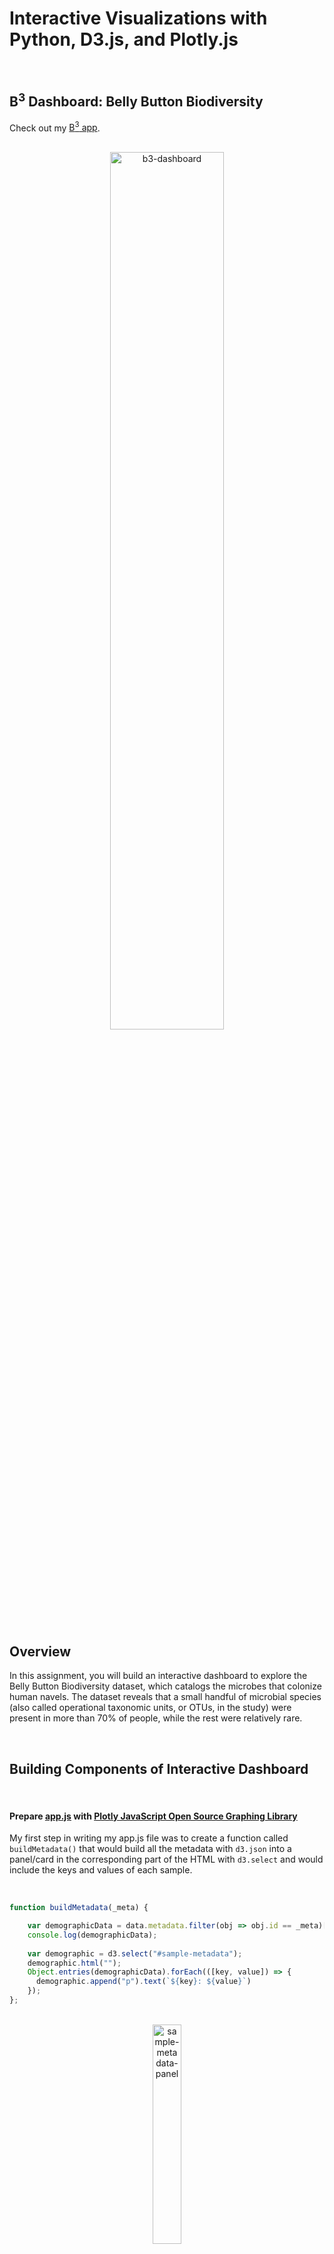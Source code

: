 # Interactive Visualizations with Python, D3.js, and Plotly.js

<br>

## B<sup>3</sup> Dashboard: Belly Button Biodiversity

Check out my [B<sup>3</sup> app](https://ykang0211.github.io/plotly-challenge/).

<br>

<div align='center'><img width='60%' src='images/b3-dash.jpg' alt='b3-dashboard'></div>

<br>

## Overview

In this assignment, you will build an interactive dashboard to explore the Belly Button Biodiversity dataset, which catalogs the microbes that colonize human navels.
The dataset reveals that a small handful of microbial species (also called operational taxonomic units, or OTUs, in the study) were present in more than 70% of people, while the rest were relatively rare.

<br>

## Building Components of Interactive Dashboard

<br>

#### Prepare [app.js](app.js) with [Plotly JavaScript Open Source Graphing Library](https://plot.ly/javascript/)

My first step in writing my app.js file was to create a function called ```buildMetadata()``` that would build all the metadata with ```d3.json``` into a panel/card in the corresponding part of the HTML with ```d3.select``` and would include the keys and values of each sample.

<br>

```javascript
function buildMetadata(_meta) {

    var demographicData = data.metadata.filter(obj => obj.id == _meta)[0];
    console.log(demographicData);
 
    var demographic = d3.select("#sample-metadata");
    demographic.html("");
    Object.entries(demographicData).forEach(([key, value]) => {
      demographic.append("p").text(`${key}: ${value}`)
    });
};
```

<br>

<div align='center'><img width='30%' src='images/sample-metadata-panel.jpg' alt='sample-metadata-panel'></div>

<br>

```javascript
function buildCharts(_meta) {
    
    var chartSamples = data.samples.filter(obj => obj.id == _meta)[0];
    
    var bar_labels = chartSamples.otu_ids.slice(0, 10);
    var otu_ids = bar_labels.reverse();
    otu_ids = otu_ids.map(id=>"OTU " + id);
   
    var bar_values = chartSamples.sample_values.slice(0, 10);
    var sampleValues = bar_values.reverse();
    
    var bar_hover = chartSamples.otu_labels.slice(0, 10);
    var otu_labels = bar_hover.reverse();
    

// bar chart
    var trace1 = {
        x: sampleValues,
        y: otu_ids,
        text: otu_labels,
        type: "bar",
        orientation: "h",
    };
    
    var data_bar = [trace1];

    Plotly.newPlot("bar", data_bar, layout);

// bubble chart
    var trace2 = {
        x: chartSamples.otu_ids,
        y: chartSamples.sample_values,
        text: chartSamples.otu_labels,
        mode: "markers",
        marker: {
          color: chartSamples.otu_ids,
          size: chartSamples.sample_values
        }
      };
    
    var data_bubble = [trace2];
    
    var layout = {
      xaxis: { title: "OTU ID"},
    };
    
    Plotly.newPlot("bubble", data_bubble, layout);

// gauge chart
    var gaugeData = data.metadata.filter(sampleObj => sampleObj.id == _meta)[0];

    // part of data to input
    var traceGauge = {
      type: 'pie',
      showlegend: false,
      hole: 0.4,
      rotation: 90,
      values: gaugeData.wfreq,
      title: { text: "Belly Button Washing Frequency: Scrubs per week", font: { size: 15 } },
      text: ['0-1','1-2','2-3','3-4','4-5','5-6','6-7','7-8','8-9'],
      direction: 'clockwise',
      textinfo: 'text',
      textposition: 'inside',
      marker: {
        colors: ['','','','','','','','','','white'],
        labels: ['0-1','1-2','2-3','3-4','4-5','5-6','6-7','7-8','8-9'],
        hoverinfo: 'label'
      }
    }

    // needle
    var degrees = 50, radius = .9
    var radians = degrees * Math.PI / 180
    var x = -1 * radius * Math.cos(radians) * wfreq
    var y = radius * Math.sin(radians)

    var gaugeLayout = {
      shapes: [{
        type: 'line',
        x0: 0.5,
        y0: 0.5,
        x1: 0.6,
        y1: 0.6,
        line: {
          color: 'black',
          width: 3
        }
      }],
      title: 'Chart',
      xaxis: {visible: false, range: [-1, 1]},
      yaxis: {visible: false, range: [-1, 1]}
    }

    // var dataGauge = [traceGauge]

    Plotly.newplot('gauge', traceGauge, gaugeLayout)


<br>

Pie Chart:

<br>

<div align='center'><img width='40%' src='images/piechart.jpg' alt='pie-chart'></div>

<br>

Bubble Chart:

<br>

<div align='center'><img width='80%' src='images/bubblechart.jpg' alt='bubble-chart'></div>

<br>

I made two more functions: ```init()``` and ```optionChanged()```. The ```init()``` function just initializes the build of the first sample. The ```optionChanged()``` function updates the previous functions ```buildCharts()``` and ```buildMetadata()``` when a new sample is selected by the user from the dropdown in the metadata panel.

<br>

```javascript
function init() {
  // grab a reference to the dropdown select element
  let selector = d3.select('#selDataset')

  // use the list of sample names to populate the select options
  d3.json('/names').then((sampleNames) => {
    sampleNames.forEach((sample) => {
      selector
        .append('option')
        .text(sample)
        .property('value', sample)
    })

    // use the first sample from the list to build the initial plots
    let firstSample = sampleNames[0]
    buildCharts(firstSample)
    buildMetadata(firstSample)
  })
}

function optionChanged(newSample) {
  // fetch new data each time a new sample is selected
  buildCharts(newSample)
  buildMetadata(newSample)
}

// initialize the dashboard
init()
```

<br>

Here is an example of two different options selected from the dropdown.

<br>

<div align='center'><img width='80%' src='images/option-changed-new-sample.gif' alt='update-sample-gif'></div>

<br>

#### Render template

In [index.html](templates/index.html), I used [Bootstrap](https://getbootstrap.com/docs/4.0/getting-started/introduction/) to create a jumbotron and a card with sample picker and sample results (panel was used in the previous versions of Bootstrap). It also allowed me to organize my columns to have the pie chart next to the panel of metadata and the bubble chart along the bottom taking up the entire width of the screen.

<br>

```html
<!DOCTYPE html>
<html lang="en">

<head>
  <meta charset="UTF-8">
  <meta name="viewport" content="width=device-width, initial-scale=1.0">
  <meta http-equiv="X-UA-Compatible" content="ie=edge">
  <title>Bellybutton Biodiversity</title>
  <link rel="stylesheet" href="https://maxcdn.bootstrapcdn.com/bootstrap/3.3.7/css/bootstrap.min.css">

</head>

<body>

  <div class="container">
    <div class="row">
      <div class="col-md-12 jumbotron text-center">
        <h1>Belly Button Biodiversity Dashboard</h1>
        <p>Use the interactive charts below to explore the dataset</p>
      </div>
    </div>
    <div class="row">
      <div class="col-md-2">
        <div class="well">
          <h5>Test Subject ID No.:</h5>
          <select id="selDataset" onchange="optionChanged(this.value)"></select>
        </div>
        <div class="panel panel-primary">
          <div class="panel-heading">
            <h3 class="panel-title">Demographic Info</h3>
          </div>
          <div id="sample-metadata" class="panel-body"></div>
        </div>
      </div>
      <div class="col-md-5">
        <div id="bar"></div>
      </div>
      <div class="col-md-5">
        <div id="gauge"></div>
      </div>
    </div>
    <div class="row">
      <div class="col-md-12">
        <div id="bubble"></div>
      </div>
    </div>
  </div>
  <script src="https://cdnjs.cloudflare.com/ajax/libs/d3/5.5.0/d3.js"></script>
  <script src="https://cdn.plot.ly/plotly-latest.min.js"></script>
  <script src="app.js"></script>
  <!-- <script src="./static/js/bonus.js"></script> -->

</body>

</html>

```

<br>

